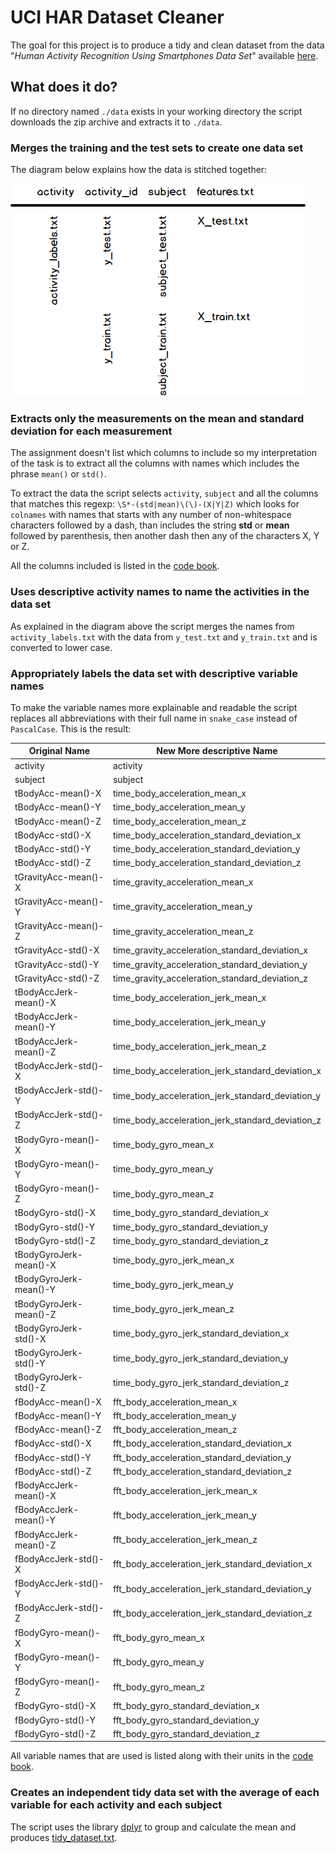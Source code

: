 # UCI HAR Dataset Cleaner

The goal for this project is to produce a tidy and clean dataset from the data "_Human Activity Recognition Using Smartphones Data Set_" available [here](https://d396qusza40orc.cloudfront.net/getdata%2Fprojectfiles%2FUCI%20HAR%20Dataset.zip).



## What does it do?
If no directory named `./data` exists in your working directory the script downloads the zip archive and extracts it to `./data`.



### Merges the training and the test sets to create one data set

The diagram below explains how the data is stitched together:

![Diagram over data structure](data_stitching.png)



### Extracts only the measurements on the mean and standard deviation for each measurement

The assignment doesn't list which columns to include so my interpretation of the task is to extract all the columns with names which includes the phrase `mean()` or `std()`.

To extract the data the script selects `activity`, `subject` and all the columns that matches this regexp: `\S*-(std|mean)\(\)-(X|Y|Z)` which looks for `colnames` with names that starts with any number of non-whitespace characters followed by a dash, than includes the string **std** or **mean** followed by parenthesis, then another dash then any of the characters X, Y or Z.

All the columns included is listed in the [code book](https://github.com/olkarls/UCIHARDatasetCleaner/blob/master/code_book.md).



### Uses descriptive activity names to name the activities in the data set

As explained in the diagram above the script merges the names from `activity_labels.txt` with the data from `y_test.txt` and `y_train.txt` and is converted to lower case.



### Appropriately labels the data set with descriptive variable names

To make the variable names more explainable and readable the script replaces all abbreviations with their full name in `snake_case` instead of `PascalCase`. This is the result:

|Original Name         |New More descriptive Name                       |
|----------------------|------------------------------------------------|
|activity              |activity                                        |
|subject               |subject                                         |
|tBodyAcc-mean()-X     |time_body_acceleration_mean_x                   |
|tBodyAcc-mean()-Y     |time_body_acceleration_mean_y                   |
|tBodyAcc-mean()-Z     |time_body_acceleration_mean_z                   |
|tBodyAcc-std()-X      |time_body_acceleration_standard_deviation_x     |
|tBodyAcc-std()-Y      |time_body_acceleration_standard_deviation_y     |
|tBodyAcc-std()-Z      |time_body_acceleration_standard_deviation_z     |
|tGravityAcc-mean()-X  |time_gravity_acceleration_mean_x                |
|tGravityAcc-mean()-Y  |time_gravity_acceleration_mean_y                |
|tGravityAcc-mean()-Z  |time_gravity_acceleration_mean_z                |
|tGravityAcc-std()-X   |time_gravity_acceleration_standard_deviation_x  |
|tGravityAcc-std()-Y   |time_gravity_acceleration_standard_deviation_y  |
|tGravityAcc-std()-Z   |time_gravity_acceleration_standard_deviation_z  |
|tBodyAccJerk-mean()-X |time_body_acceleration_jerk_mean_x              |
|tBodyAccJerk-mean()-Y |time_body_acceleration_jerk_mean_y              |
|tBodyAccJerk-mean()-Z |time_body_acceleration_jerk_mean_z              |
|tBodyAccJerk-std()-X  |time_body_acceleration_jerk_standard_deviation_x|
|tBodyAccJerk-std()-Y  |time_body_acceleration_jerk_standard_deviation_y|
|tBodyAccJerk-std()-Z  |time_body_acceleration_jerk_standard_deviation_z|
|tBodyGyro-mean()-X    |time_body_gyro_mean_x                           |
|tBodyGyro-mean()-Y    |time_body_gyro_mean_y                           |
|tBodyGyro-mean()-Z    |time_body_gyro_mean_z                           |
|tBodyGyro-std()-X     |time_body_gyro_standard_deviation_x             |
|tBodyGyro-std()-Y     |time_body_gyro_standard_deviation_y             |
|tBodyGyro-std()-Z     |time_body_gyro_standard_deviation_z             |
|tBodyGyroJerk-mean()-X|time_body_gyro_jerk_mean_x                      |
|tBodyGyroJerk-mean()-Y|time_body_gyro_jerk_mean_y                      |
|tBodyGyroJerk-mean()-Z|time_body_gyro_jerk_mean_z                      |
|tBodyGyroJerk-std()-X |time_body_gyro_jerk_standard_deviation_x        |
|tBodyGyroJerk-std()-Y |time_body_gyro_jerk_standard_deviation_y        |
|tBodyGyroJerk-std()-Z |time_body_gyro_jerk_standard_deviation_z        |
|fBodyAcc-mean()-X     |fft_body_acceleration_mean_x                    |
|fBodyAcc-mean()-Y     |fft_body_acceleration_mean_y                    |
|fBodyAcc-mean()-Z     |fft_body_acceleration_mean_z                    |
|fBodyAcc-std()-X      |fft_body_acceleration_standard_deviation_x      |
|fBodyAcc-std()-Y      |fft_body_acceleration_standard_deviation_y      |
|fBodyAcc-std()-Z      |fft_body_acceleration_standard_deviation_z      |
|fBodyAccJerk-mean()-X |fft_body_acceleration_jerk_mean_x               |
|fBodyAccJerk-mean()-Y |fft_body_acceleration_jerk_mean_y               |
|fBodyAccJerk-mean()-Z |fft_body_acceleration_jerk_mean_z               |
|fBodyAccJerk-std()-X  |fft_body_acceleration_jerk_standard_deviation_x |
|fBodyAccJerk-std()-Y  |fft_body_acceleration_jerk_standard_deviation_y |
|fBodyAccJerk-std()-Z  |fft_body_acceleration_jerk_standard_deviation_z |
|fBodyGyro-mean()-X    |fft_body_gyro_mean_x                            |
|fBodyGyro-mean()-Y    |fft_body_gyro_mean_y                            |
|fBodyGyro-mean()-Z    |fft_body_gyro_mean_z                            |
|fBodyGyro-std()-X     |fft_body_gyro_standard_deviation_x              |
|fBodyGyro-std()-Y     |fft_body_gyro_standard_deviation_y              |
|fBodyGyro-std()-Z     |fft_body_gyro_standard_deviation_z              |

All variable names that are used is listed along with their units in the [code book](https://github.com/olkarls/UCIHARDatasetCleaner/blob/master/code_book.md).



### Creates an independent tidy data set with the average of each variable for each activity and each subject

The script uses the library [dplyr](https://cran.rstudio.com/web/packages/dplyr/) to group and calculate the mean and produces [tidy_dataset.txt](https://github.com/olkarls/UCIHARDatasetCleaner/blob/master/tidy_dataset.txt).
